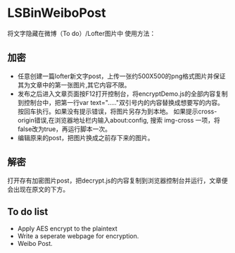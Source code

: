# LSBinWeiboPost
将文字隐藏在微博（To do）/Lofter图片中
使用方法：

## 加密

- 任意创建一篇lofter新文字post，上传一张约500X500的png格式图片并保证其为文章中的第一张图片,其它内容不限。
- 发布之后进入文章页面按F12打开控制台，将encryptDemo.js的全部内容复制到控制台中，把第一行var text="....."双引号内的内容替换成想要写的内容。按回车执行。如果没有提示错误，将图片另存为到本地。
如果提示cross-origin错误,在浏览器地址栏内输入about:config, 搜索 img-cross 一项，将false改为true，再运行脚本一次。
- 编辑原来的post，把图片换成之前存下来的图片。

## 解密

打开存有加密图片post，把decrypt.js的内容复制到浏览器控制台并运行，文章便会出现在原文的下方。

## To do list
- Apply AES encrypt to the plaintext
- Write a seperate webpage for encryption.
- Weibo Post.
